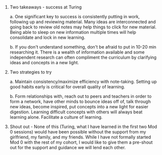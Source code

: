 1.  Two takeaways - success at Turing

    a. One significant key to success is consistently putting in work, following up and reviewing material. Many ideas are interconnected and going back to review old notes may help things to click for new material. Being able to sleep on new information multiple times will help consolidate and lock in new learning.

    b. If you don't understand something, don't be afraid to put in 10-20 min researching it. There is a wealth of information available and some independent research can often compliment the curriculum by clarifying ideas and concepts in a new light.

2. Two strategies to try

    a. Maintain consistency/maximize efficiency with note-taking. Setting up good habits early is critical for overall quality of learning.

    b. Form relationships with, reach out to peers and teachers in order to form a network, have other minds to bounce ideas off of, talk through new ideas, become inspired, put concepts into a new light for easier digestion. Learning difficult concepts with others will always beat learning alone. Facilitate a culture of learning.

3. Shout out - None of this (Turing, what I have learned in the first two Mod 0 sessions) would have been possible without the support from my girlfriend, my family, and my friends. While I have not formally started Mod 0 with the rest of my cohort, I would like to give them a pre-shout out for the support and guidance we will lend each other.

